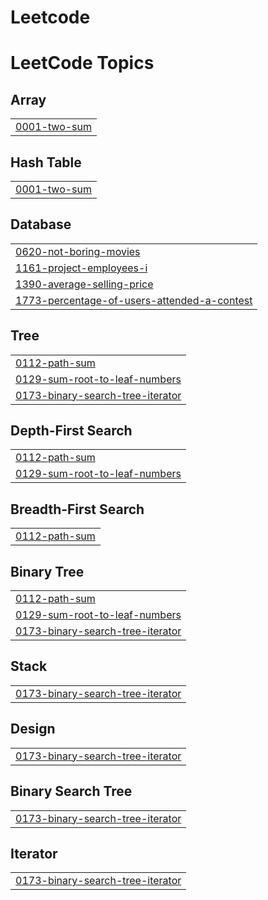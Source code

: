 # Leetcode
<!---LeetCode Topics Start-->
# LeetCode Topics
## Array
|  |
| ------- |
| [0001-two-sum](https://github.com/Puram-Anusha/Leetcode/tree/master/0001-two-sum) |
## Hash Table
|  |
| ------- |
| [0001-two-sum](https://github.com/Puram-Anusha/Leetcode/tree/master/0001-two-sum) |
## Database
|  |
| ------- |
| [0620-not-boring-movies](https://github.com/Puram-Anusha/Leetcode/tree/master/0620-not-boring-movies) |
| [1161-project-employees-i](https://github.com/Puram-Anusha/Leetcode/tree/master/1161-project-employees-i) |
| [1390-average-selling-price](https://github.com/Puram-Anusha/Leetcode/tree/master/1390-average-selling-price) |
| [1773-percentage-of-users-attended-a-contest](https://github.com/Puram-Anusha/Leetcode/tree/master/1773-percentage-of-users-attended-a-contest) |
## Tree
|  |
| ------- |
| [0112-path-sum](https://github.com/Puram-Anusha/Leetcode/tree/master/0112-path-sum) |
| [0129-sum-root-to-leaf-numbers](https://github.com/Puram-Anusha/Leetcode/tree/master/0129-sum-root-to-leaf-numbers) |
| [0173-binary-search-tree-iterator](https://github.com/Puram-Anusha/Leetcode/tree/master/0173-binary-search-tree-iterator) |
## Depth-First Search
|  |
| ------- |
| [0112-path-sum](https://github.com/Puram-Anusha/Leetcode/tree/master/0112-path-sum) |
| [0129-sum-root-to-leaf-numbers](https://github.com/Puram-Anusha/Leetcode/tree/master/0129-sum-root-to-leaf-numbers) |
## Breadth-First Search
|  |
| ------- |
| [0112-path-sum](https://github.com/Puram-Anusha/Leetcode/tree/master/0112-path-sum) |
## Binary Tree
|  |
| ------- |
| [0112-path-sum](https://github.com/Puram-Anusha/Leetcode/tree/master/0112-path-sum) |
| [0129-sum-root-to-leaf-numbers](https://github.com/Puram-Anusha/Leetcode/tree/master/0129-sum-root-to-leaf-numbers) |
| [0173-binary-search-tree-iterator](https://github.com/Puram-Anusha/Leetcode/tree/master/0173-binary-search-tree-iterator) |
## Stack
|  |
| ------- |
| [0173-binary-search-tree-iterator](https://github.com/Puram-Anusha/Leetcode/tree/master/0173-binary-search-tree-iterator) |
## Design
|  |
| ------- |
| [0173-binary-search-tree-iterator](https://github.com/Puram-Anusha/Leetcode/tree/master/0173-binary-search-tree-iterator) |
## Binary Search Tree
|  |
| ------- |
| [0173-binary-search-tree-iterator](https://github.com/Puram-Anusha/Leetcode/tree/master/0173-binary-search-tree-iterator) |
## Iterator
|  |
| ------- |
| [0173-binary-search-tree-iterator](https://github.com/Puram-Anusha/Leetcode/tree/master/0173-binary-search-tree-iterator) |
<!---LeetCode Topics End-->